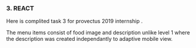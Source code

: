 ### 3. REACT

Here is complited task  3 for provectus 2019 internship .


The menu items consist of food image and description unlike level 1 where 
the description was created independantly to adaptive mobile view.


